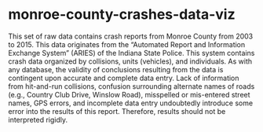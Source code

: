 # monroe-county-crashes-data-viz
This set of raw data contains crash reports from Monroe County from 2003 to 2015. This data originates from the “Automated Report and Information Exchange System” (ARIES) of the Indiana State Police. This system contains crash data organized by collisions, units (vehicles), and individuals. As with any database, the validity of conclusions resulting from the data is contingent upon accurate and complete data entry. Lack of information from hit-and-run collisions, confusion surrounding alternate names of roads (e.g., Country Club Drive, Winslow Road), misspelled or mis-entered street names, GPS errors, and incomplete data entry undoubtedly introduce some error into the results of this report. Therefore, results should not be interpreted rigidly.
